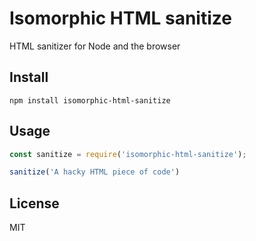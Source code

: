 # Isomorphic HTML sanitize

HTML sanitizer for Node and the browser

## Install

```
npm install isomorphic-html-sanitize
```

## Usage

```javascript
const sanitize = require('isomorphic-html-sanitize');

sanitize('A hacky HTML piece of code')
```

## License

MIT
